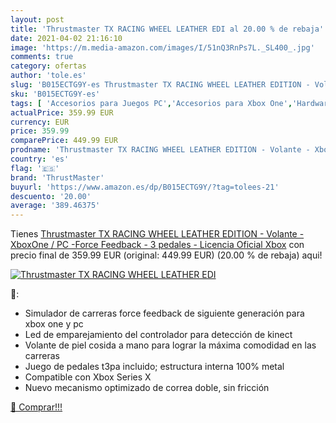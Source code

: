 ```yaml
---
layout: post
title: 'Thrustmaster TX RACING WHEEL LEATHER EDI al 20.00 % de rebaja'
date: 2021-04-02 21:16:10
image: 'https://m.media-amazon.com/images/I/51nQ3RnPs7L._SL400_.jpg'
comments: true
category: ofertas
author: 'tole.es'
slug: 'B015ECTG9Y-es Thrustmaster TX RACING WHEEL LEATHER EDITION - Volante -...'
sku: 'B015ECTG9Y-es'
tags: [ 'Accesorios para Juegos PC','Accesorios para Xbox One','Hardware y juegos para Xbox One','Juegos y Accesorios para PC','Mandos y controles para Xbox One','Videojuegos','Volantes para Xbox One','thrustmaster','xbox', ]
actualPrice: 359.99 EUR
currency: EUR
price: 359.99
comparePrice: 449.99 EUR
prodname: 'Thrustmaster TX RACING WHEEL LEATHER EDITION - Volante - XboxOne / PC -Force Feedback - 3 pedales - Licencia Oficial Xbox'
country: 'es'
flag: '🇪🇸'
brand: 'ThrustMaster'
buyurl: 'https://www.amazon.es/dp/B015ECTG9Y/?tag=tolees-21'
descuento: '20.00'
average: '389.46375'
---
```


Tienes [Thrustmaster TX RACING WHEEL LEATHER EDITION - Volante - XboxOne / PC -Force Feedback - 3 pedales - Licencia Oficial Xbox](https://www.amazon.es/dp/B015ECTG9Y/?tag=tolees-21) con precio final de  359.99 EUR (original: 449.99 EUR) (20.00 %  de rebaja) aqui!

[![Thrustmaster TX RACING WHEEL LEATHER EDI](https://m.media-amazon.com/images/I/51nQ3RnPs7L._SL400_.jpg)](https://www.amazon.es/dp/B015ECTG9Y/?tag=tolees-21)

🔎:

- Simulador de carreras force feedback de siguiente generación para xbox one y pc
- Led de emparejamiento del controlador para detección de kinect
- Volante de piel cosida a mano para lograr la máxima comodidad en las carreras
- Juego de pedales t3pa incluido; estructura interna 100% metal
- Compatible con Xbox Series X
- Nuevo mecanismo optimizado de correa doble, sin fricción

[🛒 Comprar!!!](https://www.amazon.es/dp/B015ECTG9Y/?tag=tolees-21)
